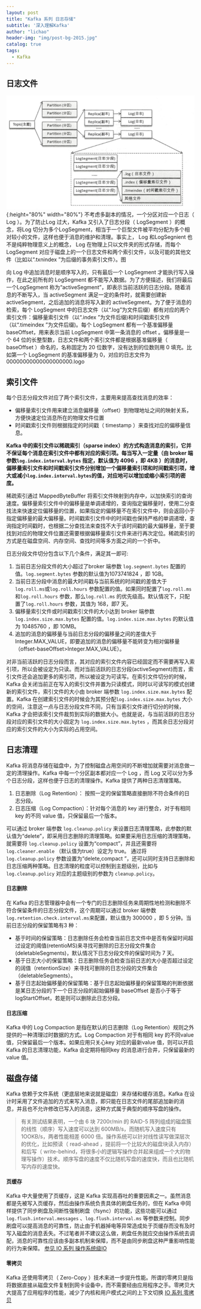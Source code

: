 ```yaml
---
layout: post
title: "Kafka 系列 日志存储"
subtitle: '深入理解Kafka'
author: "lichao"
header-img: "img/post-bg-2015.jpg"
catalog: true
tags:
  - Kafka
---
```


## 日志文件
![日志文件](/img/mq/kafka/日志文件.png){:height="80%" width="80%"}
不考虑多副本的情况，一个分区对应一个日志（ Log ）。为了防止Log 过大，Kafka 又引入了日志分段（ LogSegment ）的概念，将Log 切分为多个LogSegment，相当于一个巨型文件被平均分配为多个相对较小的文件，这样也便于消息的维护和清理。事实上， Log 和LogSegnient 也不是纯粹物理意义上的概念， Log 在物理上只以文件夹的形式存储，而每个LogSegment 对应于磁盘上的一个日志文件和两个索引文件，以及可能的其他文件（比如以“.txnindex ”为后缀的事务索引文件〉。图

向 Log 中追加消息时是顺序写入的，只有最后一个 LogSegment 才能执行写入操作，在此之前所有的 LogSegment 都不能写入数据。为了方便描述，我们将最后一个LogSegment 称为“activeSegment”，即表示当前活跃的日志分段。随着消息的不断写入，当 activeSegment 满足一定的条件时，就需要创建新 activeSegment，之后追加的消息将写入新的 activeSegment。为了便于消息的检索，每个 LogSegment 中的日志文件（以“.log”为文件后缀）都有对应的两个索引文件：偏移量索引文件（以“.index ”为文件后缀)和时间戳索引文件（以“.timeindex ”为文件后缀)。每个 LogSegment 都有一个基准偏移量baseOffset，用来表示当前 LogSegment 中第一条消息的 offset 。偏移量是一个 64 位的长整型数，日志文件和两个索引文件都是根据基准偏移量（ baseOffset ）命名的，名称固定为 20 位数字，没有达到的位数则用 0 填充。比如第一个 LogSegment 的基准偏移量为 0，对应的日志文件为 00000000000000000000.logo
## 索引文件
每个日志分段文件对应了两个索引文件，主要用来提高查找消息的效率：
* 偏移量索引文件用来建立消息偏移量（offset）到物理地址之间的映射关系，方便快速定位消息所在的物理文件位置
* 时间戳索引文件则根据指定的时间戳（ timestamp ）来查找对应的偏移量信息。

**Kafka 中的索引文件以稀疏索引（sparse index）的方式构造消息的索引，它并不保证每个消息在索引文件中都有对应的索引项。每当写入一定量（由 broker 端参数```log.index.interval.bytes``` 指定，默认值为 4096 ，即 4KB ）的消息时，偏移量索引文件和时间戳索引文件分别增加一个偏移量索引项和时间戳索引项，增大或减小```log.index.interval.bytes```的值，对应地可以增加或缩小索引项的密度。**

稀疏索引通过 MappedByteBuffer 将索引文件映射到内存中，以加快索引的查询速度。偏移量索引文件中的偏移量是单调递增的，查询指定偏移量时，使用二分查找法来快速定位偏移量的位置，如果指定的偏移量不在索引文件中，则会返回小于指定偏移量的最大偏移量。时间戳索引文件中的时间戳也保持严格的单调递增，查询指定时间戳时，也根据二分查找法来查找不大于该时间戳的最大偏移量，至于要找到对应的物理文件位置还需要根据偏移量索引文件来进行再次定位。稀疏索引的方式是在磁盘空间、内存空间、查找时间等多方面之间的一个折中。

日志分段文件切分包含以下几个条件，满足其一即可:
1. 当前日志分段文件的大小超过了broker 端参数 ```log.segment.bytes``` 配置的值。```log.segment.bytes``` 参数的默认值为1073741824 ，即 1GB。
2. 当前日志分段中消息的最大时间戳与当前系统的时间戳的差值大于```log.roll.ms```或```log.roll.hours``` 参数配置的值。如果同时配置了```log.roll.ms``` 和```log.roll.hours``` 参数，那么```log.roll.ms``` 的优先级高。默认情况下，只配置了```log.roll.hours``` 参数，其值为 168，即7 天。
3. 偏移量索引文件或时间戳索引文件的大小达到 broker 端参数```log.index.size.max.bytes``` 配置的值。```log.index.size.max.bytes``` 的默认值为 10485760 ，即 1OMB。
4. 追加的消息的偏移量与当前日志分段的偏移量之间的差值大于 Integer.MAX_VALUE，即要追加的消息的偏移量不能转变为相对偏移量（offset-baseOffset>Integer.MAX_VALUE）。

对非当前活跃的日志分段而言，其对应的索引文件内容已经固定而不需要再写入索引项，所以会被设定为只读。而对当前活跃的日志分段(activeSegment)而言，索引文件还会追加更多的索引项，所以被设定为可读写。在索引文件切分的时候， Kafka 会关闭当前正在写入的索引文件并置为只读模式，同时以可读写的模式创建新的索引文件，索引文件的大小由 broker 端参数 ```log.index.size.max.bytes``` 配置。Kafka 在创建索引文件的时候会为其预分配```log.index.size.max.bytes``` 大小的空间，注意这一点与日志分段文件不同，只有当索引文件进行切分的时候， Kafka 才会把该索引文件裁剪到实际的数据大小。也就是说，与当前活跃的日志分段对应的索引文件的大小固定为 ```log.index.size.max.bytes``` ，而其余日志分段对应的索引文件的大小为实际的占用空间。

## 日志清理
Kafka 将消息存储在磁盘中，为了控制磁盘占用空间的不断增加就需要对消息做一定的清理操作。Kafka 中每一个分区副本都对应一个 Log ，而 Log 又可以分为多个日志分段，这样也便于日志的清理操作。Kafka 提供了两种日志清理策略。
1. 日志删除（Log Retention）： 按照一定的保留策略直接删除不符合条件的日志分段。
2. 日志压缩（Log Compaction）：针对每个消息的 key 进行整合，对于有相同 key 的不同 value 值，只保留最后一个版本。

可以通过 broker 端参数 ```log.cleanup.policy``` 来设置日志清理策略，此参数的默认值为“delete”，即采用日志删除的清理策略。如果要采用日志压缩的清理策略，就需要将 ```log.cleanup.policy``` 设置为“compact”，并且还需要将 ```log.cleaner.enable``` （默认值为true）设定为 true。 通过将```log.cleanup.policy``` 参数设置为“delete,compact ”，还可以同时支持日志删除和日志压缩两种策略。日志清理的粒度可以控制到主题级别，比如与
```log.cleanup.policy``` 对应的主题级别的参数为 ```cleanup.policy```。

#### 日志删除
在 Kafka 的日志管理器中会有一个专门的日志删除任务来周期性地检测和删除不符合保留条件的日志分段文件，这个周期可以通过 broker 端参数 ```log.retention.check.interval.ms```来配置，默认值为 300000 ，即 5 分钟。当前日志分段的保留策略有3 种： 
* 基于时间的保留策略：日志删除任务会检查当前日志文件中是否有保留时间超过设定的阈值(retentioMS)来寻找可删除的日志分段文件集合(deletableSegments)，默认情况下日志分段文件的保留时间为 7 天。
* 基于日志大小的保留策略：日志删除任务会检查当前日志的大小是否超过设定的阔值（retentionSize）来寻找可删除的日志分段的文件集合（deletableSegments）。
* 基于日志起始偏移量的保留策略：基于日志起始偏移量的保留策略的判断依据是某日志分段的下一个日志分段的起始偏移量 baseOffset 是否小于等于logStartOffset，若是则可以删除此日志分段。

#### 日志压缩
Kafka 中的 Log Compaction 是指在默认的日志删除（Log Retention）规则之外提供的一种清理过时数据的方式。Log Compaction 对于有相同 key 的不同value 值，只保留最后一个版本。如果应用只关心key 对应的最新value 值，则可以开启Kafka 的日志清理功能，Kafka 会定期将相同key 的消息进行合井，只保留最新的value 值。

## 磁盘存储
Kafka 依赖于文件系统（更底层地来说就是磁盘）来存储和缓存消息。Kafka 在设计时采用了文件追加的方式来写入消息，即只能在日志文件的尾部追加新的消
息，并且也不允许修改已写入的消息，这种方式属于典型的顺序写盘的操作。

> 有关测试结果表明，一个由 6 块 7200r/min 的 RAID-5 阵列组成的磁盘簇的线性（顺序）写入速度可以达到 600MB/s，而随机写入速度只有 1OOKB/s，两者性能相差 6000 倍。操作系统可以针对线性读写做深层次的优化，比如预读（ read-ahead ，提前将一个比较大的磁盘块读入内存）和后写（ write-behind，将很多小的逻辑写操作合并起来组成一个大的物理写操作）技术。顺序写盘的速度不仅比随机写盘的速度快，而且也比随机写内存的速度快。

#### 页缓存
Kafka 中大量使用了页缓存，这是 Kafka 实现高吞吐的重要因素之一。虽然消息都是先被写入页缓存，然后由操作系统负责具体的刷盘任务的，但在 Kafka 中同样提供了同步刷盘及间断性强制刷盘（fsync）的功能，这些功能可以通过```log.flush.interval.messages``` 、```log.flush.interval.ms``` 等参数来控制。同步刷盘可以提高消息的可靠性，防止由于机器掉电等异常造成处于页缓存而没有及时写入磁盘的消息丢失。不过笔者并不建议这么做，刷盘任务就应交由操作系统去调配，消息的可靠性应该由多副本机制来保障，而不是由同步刷盘这种严重影响性能的行为来保障。
[参见 IO 系列 操作系统级IO](https://bailing1992.github.io/2019/12/12/io-%E7%B3%BB%E5%88%97-%E6%93%8D%E4%BD%9C%E7%B3%BB%E7%BB%9FIO/)
#### 零拷贝
Kafka 还使用零拷贝（ Zero-Copy ）技术来进一步提升性能。所谓的零拷贝是指将数据直接从磁盘文件复制到网卡设备中，而不需要经由应用程序之手。零拷贝大大提高了应用程序的性能，减少了内核和用户模式之间的上下文切换
[IO 系列 零拷贝](https://bailing1992.github.io/2019/12/12/io-%E7%B3%BB%E5%88%97-%E9%9B%B6%E6%8B%B7%E8%B4%9D/)